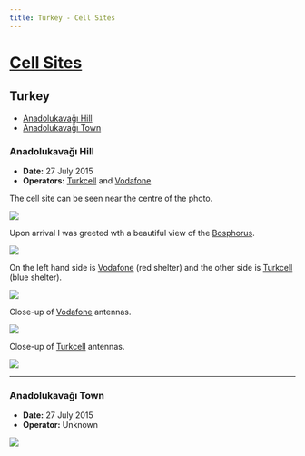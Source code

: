```yaml
---
title: Turkey - Cell Sites
---
```


# [Cell Sites](../)

## Turkey

* [Anadolukavağı Hill](#anadolukavağı-hill)
* [Anadolukavağı Town](#anadolukavağı-town)

### Anadolukavağı Hill

* **Date:** 27 July 2015
* **Operators:** [Turkcell] and [Vodafone]

The cell site can be seen near the centre of the photo.

![](https://f001.backblazeb2.com/file/CellSites/TR/20150727-164350.jpg)

Upon arrival I was greeted wth a beautiful view of the [Bosphorus](https://en.wikipedia.org/wiki/Bosphorus).

![](https://f001.backblazeb2.com/file/CellSites/TR/20150727-162137.jpg)

On the left hand side is [Vodafone] (red shelter) and the other side is [Turkcell] (blue shelter).

![](https://f001.backblazeb2.com/file/CellSites/TR/20150727-162040.jpg)

Close-up of [Vodafone] antennas.

![](https://f001.backblazeb2.com/file/CellSites/TR/20150727-162225.jpg)

Close-up of [Turkcell] antennas.

![](https://f001.backblazeb2.com/file/CellSites/TR/20150727-162412.jpg)

---

### Anadolukavağı Town

* **Date:** 27 July 2015
* **Operator:** Unknown

![](https://f001.backblazeb2.com/file/CellSites/TR/20150727-164226.jpg)

[Turkcell]: https://en.wikipedia.org/wiki/Turkcell
[Vodafone]: https://en.wikipedia.org/wiki/Vodafone_Turkey
